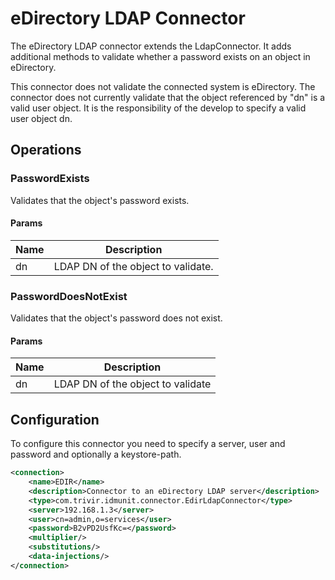 # eDirectory LDAP Connector

The eDirectory LDAP connector extends the LdapConnector. It adds additional methods to validate whether a password exists on an object in eDirectory.

This connector does not validate the connected system is eDirectory. The connector does not currently validate that the object referenced by "dn" is a valid user object. It is the responsibility of the develop to specify a valid user object dn.

## Operations

### PasswordExists

Validates that the object's password exists.

#### Params

| Name | Description                        |
| ---- | ---------------------------------- |
| dn   | LDAP DN of the object to validate. |

### PasswordDoesNotExist

Validates that the object's password does not exist.

#### Params

| Name | Description                       |
| ---- | --------------------------------- |
| dn   | LDAP DN of the object to validate |

## Configuration

To configure this connector you need to specify a server, user and password and optionally a keystore-path.

```xml
<connection>
    <name>EDIR</name>
    <description>Connector to an eDirectory LDAP server</description>
    <type>com.trivir.idmunit.connector.EdirLdapConnector</type>
    <server>192.168.1.3</server>
    <user>cn=admin,o=services</user>
    <password>B2vPD2UsfKc=</password>
    <multiplier/>
    <substitutions/>
    <data-injections/>
</connection>
```
